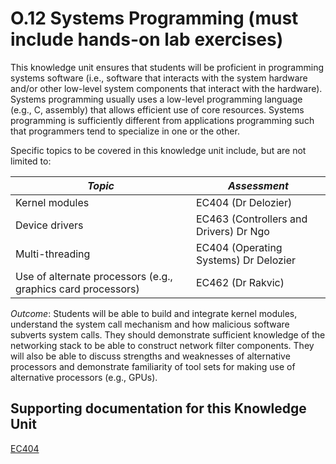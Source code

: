 # O.12 Systems Programming (must include hands-on lab exercises)

This knowledge unit ensures that students will be proficient in
programming systems software (i.e., software that interacts with the
system hardware and/or other low-level system components that interact
with the hardware). Systems programming usually uses a low-level
programming language (e.g., C, assembly) that allows efficient use of
core resources. Systems programming is sufficiently different from
applications programming such that programmers tend to specialize in one
or the other.

Specific topics to be covered in this knowledge unit include, but are
not limited to:

| ***Topic*** | ***Assessment*** |
| --- | --- |
| Kernel modules | EC404 (Dr Delozier) |
| Device drivers | EC463 (Controllers and Drivers) Dr Ngo |
| Multi-threading | EC404 (Operating Systems) Dr Delozier |
| Use of alternate processors (e.g., graphics card processors) | EC462 (Dr Rakvic) |

*Outcome*: Students will be able to build and integrate kernel modules,
understand the system call mechanism and how malicious software subverts
system calls. They should demonstrate sufficient knowledge of the
networking stack to be able to construct network filter components. They
will also be able to discuss strengths and weaknesses of alternative
processors and demonstrate familiarity of tool sets for making use of
alternative processors (e.g., GPUs).

## Supporting documentation for this Knowledge Unit

[EC404](../../Course%20Documents/EC404%20OPERATING%20SYSTEMS)
